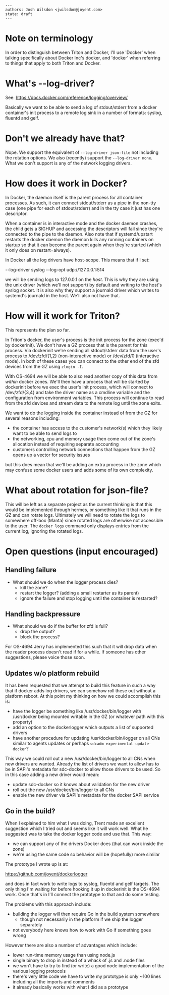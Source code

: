 ```
---
authors: Josh Wilsdon <jwilsdon@joyent.com>
state: draft
---
```

# Note on terminology

In order to distinguish between Triton and Docker, I'll use 'Docker' when
talking specifically about Docker Inc's docker, and 'docker' when referring to
things that apply to both Triton and Docker.


# What's --log-driver?

See: https://docs.docker.com/reference/logging/overview/

Basically we want to be able to send a log of stdout/stderr from a docker
container's init process to a remote log sink in a number of formats: syslog,
fluentd and gelf.


# Don't we already have that?

Nope. We support the equivalent of `--log-driver json-file` not including the
rotation options. We also (recently) support the `--log-driver none`. What we
don't support is any of the network logging drivers.


# How does it work in Docker?

In Docker, the daemon itself is the parent process for all container processes.
As such, it can connect stdout/stderr as a pipe in the non-tty case (one pipe
for each of stdout/stderr) and in the tty case it just has one descriptor.

When a container is in interactive mode and the docker daemon crashes, the child
gets a SIGHUP and accessing the descriptors will fail since they're connected to
the pipe to the daemon. Also note that if systemd/upstart restarts the docker
daemon the daemon kills any running containers on startup so that it can become
the parent again when they're started (which it only does on restart=always).

In Docker all the log drivers have host-scope. This means that if I set:

  --log-driver syslog --log-opt udp://127.0.0.1:514

we will be sending logs to 127.0.0.1 on the *host*. This is why they are using
the unix driver (which we'll not support) by default and writing to the host's
syslog socket. It is also why they support a journald driver which writes to
systemd's journald in the host. We'll also not have that.


# How will it work for Triton?

This represents the plan so far.

In Triton's docker, the user's process is the init process for the zone (exec'd
by dockerinit). We don't have a GZ process that is the parent for this process.
Via dockerinit we're sending all stdout/stderr data from the user's process to
/dev/zfd/{1,2} (non-interactive mode) or /dev/zfd/0 (interactive mode). In both
of these cases you can connect to the other end of the zfd devices from the GZ
using `zlogin -I`.

With OS-4694 we will be able to also read another copy of this data from
_within_ docker zones. We'll then have a process that will be started by
dockerinit before we exec the user's init process, which will connect to
/dev/zfd/{3,4} and take the driver name as a cmdline variable and the
configuration from environment variables. This process will continue to read
from the zfd devices and stream data to the remote log until the zone exits.

We want to do the logging inside the container instead of from the GZ for
several reasons including:

 * the container has access to the customer's network(s) which they likely want
   to be able to send logs to
 * the networking, cpu and memory usage then come out of the zone's allocation
   instead of requiring separate accounting
 * customers controlling network connections that happen from the GZ opens up a
   vector for security issues

but this does mean that we'll be adding an extra process in the zone which may
confuse some docker users and adds some of its own complexity.


# What about rotation for json-file?

This will be left as a separate project as the current thinking is that this
would be implemented through hermes, or something like it that runs in the GZ
and can rotate logs. Ultimately we will need to rotate the logs to somewhere
off-box (Manta) since rotated logs are otherwise not accessible to the user. The
`docker logs` command only displays entries from the current log, ignoring the
rotated logs.


# Open questions (input encouraged)

## Handling failure

 * What should we do when the logger process dies?
    * kill the zone?
    * restart the logger? (adding a small restarter as its parent)
    * ignore the failure and stop logging until the container is restarted?

## Handling backpressure

 * What should we do if the buffer for zfd is full?
    * drop the output?
    * block the process?

For OS-4694 Jerry has implemented this such that it will drop data when the
reader process doesn't read if for a while. If someone has other suggestions,
please voice those soon.

## Updates w/o platform rebuild

It has been requested that we attempt to build this feature in such a way that
if docker adds log drivers, we can somehow roll these out without a platform
reboot. At this point my thinking on how we could accomplish this is:

 * have the logger be something like /usr/docker/bin/logger with /usr/docker
   being mounted writable in the GZ (or whatever path with this property)
 * add an option to the dockerlogger which outputs a list of supported drivers
 * have another procedure for updating /usr/docker/bin/logger on all CNs
   similar to agents updates or perhaps `sdcadm experimental update-docker`?

This way we could roll out a new /usr/docker/bin/logger to all CNs when new
drivers are wanted. Already the list of drivers we want to allow has to be in
SAPI's metadata for sdc-docker to allow those drivers to be used. So in this
case adding a new driver would mean:

 * update sdc-docker so it knows about validation for the new driver
 * roll out the new /usr/docker/bin/logger to all CNs
 * enable the new driver via SAPI's metadata for the docker SAPI service

## Go in the build?

When I explained to him what I was doing, Trent made an excellent suggestion
which I tried out and seems like it will work well. What he suggested was to
take the docker logger code and use that. This way:

 * we can support any of the drivers Docker does (that can work inside the zone)
 * we're using the same code so behavior will be (hopefully) more similar

The prototype I wrote up is at:

 https://github.com/joyent/dockerlogger

and does in fact work to write logs to syslog, fluentd and gelf targets. The
only thing I'm waiting for before hooking it up in dockerinit is the OS-4694
work. Once that's in I'll connect the prototype to that and do some testing.

The problems with this approach include:

 * building the logger will then require Go in the build system somewhere
     * though not necessarily in the platform if we ship the logger separately
 * not everybody here knows how to work with Go if something goes wrong

However there are also a number of advantages which include:

 * lower run-time memory usage than using node.js
 * single binary to drop in instead of a whack of .js and .node files
 * we won't have to try to find (or write) a good node implementation of the
   various logging protocols
 * there's very little code we have to write my prototype is only ~100 lines
   including all the imports and comments
 * it already basically works with what I did as a prototype

